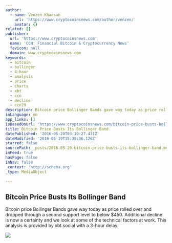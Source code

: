 ```yaml
---
author:
  - name: Venzen Khaosan
    url: 'https://www.cryptocoinsnews.com/author/venzen/'
    avatar: {}
related: []
publisher:
  url: 'https://www.cryptocoinsnews.com'
  name: 'CCN: Financial Bitcoin & Cryptocurrency News'
  favicon: null
  domain: www.cryptocoinsnews.com
keywords:
  - bitcoin
  - bollinger
  - 4-hour
  - analysis
  - price
  - charts
  - xbt
  - ccn
  - decline
  - ccn29
description: Bitcoin price Bollinger Bands gave way today as price rolled over and dropped through a second support level to below $450. Additional decline is now a certainty and we look at some of the technical factors at work. This analysis is provided by xbt.social with a 3-hour delay.
inLanguage: en
app_links: []
isBasedOnUrl: 'https://www.cryptocoinsnews.com/bitcoin-price-busts-bollinger-band/'
title: Bitcoin Price Busts Its Bollinger Band
datePublished: '2016-05-20T03:10:27.431Z'
dateModified: '2016-05-19T15:38:36.126Z'
starred: false
sourcePath: _posts/2016-05-20-bitcoin-price-busts-its-bollinger-band.md
inFeed: true
hasPage: false
inNav: false
_context: 'http://schema.org'
_type: MediaObject

---
```

<article style=""><h1>Bitcoin Price Busts Its Bollinger Band</h1><p>Bitcoin price Bollinger Bands gave way today as price rolled over and dropped through a second support level to below $450. Additional decline is now a certainty and we look at some of the technical factors at work. This analysis is provided by xbt.social with a 3-hour delay.</p><img src="https://www.cryptocoinsnews.com/wp-content/uploads/2016/05/Selection_20160519_002.png" /></article>
